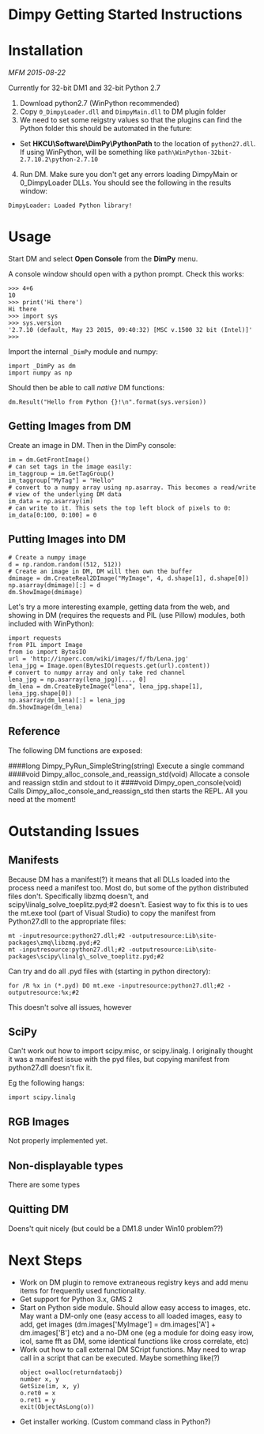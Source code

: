 Dimpy Getting Started Instructions
==================================

Installation
============

*MFM 2015-08-22*

Currently for 32-bit DM1 and 32-bit Python 2.7

1. Download python2.7 (WinPython recommended)
2. Copy `0_DimpyLoader.dll` and `DimpyMain.dll` to DM plugin folder
3. We need to set some reigstry values so that the plugins can find the Python folder
this should be automated in the future:
 
 - Set **HKCU\Software\DimPy\PythonPath** to the location of `python27.dll`. 
   If using WinPython, will be something like `path\WinPython-32bit-2.7.10.2\python-2.7.10`
   
4. Run DM. Make sure you don't get any errors loading DimpyMain or 0_DimpyLoader DLLs. You should see the following in the results window:

````
DimpyLoader: Loaded Python library!
````

Usage
=====

Start DM and select **Open Console** from the **DimPy** menu.

A console window should open with a python prompt. Check this works:

```
>>> 4+6
10
>>> print('Hi there')
Hi there
>>> import sys
>>> sys.version
'2.7.10 (default, May 23 2015, 09:40:32) [MSC v.1500 32 bit (Intel)]'
>>>
```

Import the internal `_DimPy` module and numpy:

```
import _DimPy as dm
import numpy as np
```

Should then be able to call *native* DM functions:

```
dm.Result("Hello from Python {}!\n".format(sys.version))
```

Getting Images from DM
----------------------
Create an image in DM. Then in the DimPy console:

```
im = dm.GetFrontImage()
# can set tags in the image easily:
im_taggroup = im.GetTagGroup()
im_taggroup["MyTag"] = "Hello"
# convert to a numpy array using np.asarray. This becomes a read/write
# view of the underlying DM data 
im_data = np.asarray(im)
# can write to it. This sets the top left block of pixels to 0:
im_data[0:100, 0:100] = 0
```

Putting Images into DM
----------------------

```
# Create a numpy image
d = np.random.random((512, 512))
# Create an image in DM, DM will then own the buffer
dmimage = dm.CreateReal2DImage("MyImage", 4, d.shape[1], d.shape[0])
np.asarray(dmimage)[:] = d
dm.ShowImage(dmimage)
```

Let's try a more interesting example, getting data from the web, and showing in DM
(requires the requests and PIL (use Pillow) modules, both included with WinPython):

```
import requests
from PIL import Image
from io import BytesIO
url = 'http://inperc.com/wiki/images/f/fb/Lena.jpg'
lena_jpg = Image.open(BytesIO(requests.get(url).content))
# convert to numpy array and only take red channel
lena_jpg = np.asarray(lena_jpg)[..., 0]
dm_lena = dm.CreateByteImage("lena", lena_jpg.shape[1], lena_jpg.shape[0])
np.asarray(dm_lena)[:] = lena_jpg
dm.ShowImage(dm_lena)
```

Reference
---------
The following DM functions are exposed:

####long Dimpy_PyRun_SimpleString(string)
Execute a single command
####void Dimpy_alloc_console_and_reassign_std(void)
Allocate a console and reassign stdin and stdout to it
####void Dimpy_open_console(void)
Calls Dimpy_alloc_console_and_reassign_std then starts the REPL. All you need at the moment!


Outstanding Issues
==================
Manifests
---------
Because DM has a manifest(?) it means that all DLLs loaded into the process need a manifest too. Most do, but some of the python distributed files don't. Specifically libzmq doesn't, and scipy\linalg\_solve_toeplitz.pyd;#2 doesn't. Easiest way to fix this is to ues the mt.exe tool (part of Visual Studio) to copy the manifest from Python27.dll to the appropriate files:
```
mt -inputresource:python27.dll;#2 -outputresource:Lib\site-packages\zmq\libzmq.pyd;#2
mt -inputresource:python27.dll;#2 -outputresource:Lib\site-packages\scipy\linalg\_solve_toeplitz.pyd;#2
```

Can try and do all .pyd files with (starting in python directory):
```
for /R %x in (*.pyd) DO mt.exe -inputresource:python27.dll;#2 -outputresource:%x;#2
```
This doesn't solve all issues, however

SciPy
-----
Can't work out how to import scipy.misc, or scipy.linalg. I originally thought it was a manifest issue with the pyd files, but copying manifest from python27.dll doesn't fix it.

Eg the following hangs:
```
import scipy.linalg
```

RGB Images
----------
Not properly implemented yet.

Non-displayable types
---------------------
There are some types 

Quitting DM
-----------
Doens't quit nicely (but could be a DM1.8 under Win10 problem??)

Next Steps
==========
- Work on DM plugin to remove extraneous registry keys and add menu items for
  frequently used functionality.
- Get support for Python 3.x, GMS 2
- Start on Python side module. Should allow easy access to images, etc. May want
  a DM-only one (easy access to all loaded images, easy to add, get images (dm.images['MyImage'] = dm.images['A'] + dm.images['B'] etc) and a no-DM one (eg a module for doing easy irow, icol, same fft as
  DM, some identical functions like cross correlate, etc)
- Work out how to call external DM SCript functions. May need to wrap call in a script that
  can be executed. Maybe something like(?)
  ```
  object o=alloc(returndataobj)
  number x, y
  GetSize(im, x, y)
  o.ret0 = x
  o.ret1 = y
  exit(ObjectAsLong(o))
  ```
- Get installer working. (Custom command class in Python?)
